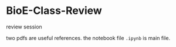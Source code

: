 # BioE-Class-Review
review session

two pdfs are useful references.
the notebook file `.ipynb` is main file.
